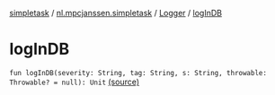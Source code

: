 [simpletask](../../index.md) / [nl.mpcjanssen.simpletask](../index.md) / [Logger](index.md) / [logInDB](.)

# logInDB

`fun logInDB(severity: String, tag: String, s: String, throwable: Throwable? = null): Unit` [(source)](https://github.com/mpcjanssen/simpletask-android/blob/master/src/main/java/nl/mpcjanssen/simpletask/Logger.kt#L32)